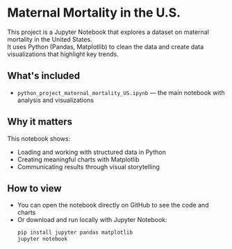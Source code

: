 # Maternal Mortality in the U.S.

This project is a Jupyter Notebook that explores a dataset on maternal mortality in the United States.  
It uses Python (Pandas, Matplotlib) to clean the data and create data visualizations that highlight key trends.  

## What's included
- `python_project_maternal_mortality_US.ipynb` — the main notebook with analysis and visualizations  

## Why it matters
This notebook shows:
- Loading and working with structured data in Python  
- Creating meaningful charts with Matplotlib  
- Communicating results through visual storytelling  

## How to view
- You can open the notebook directly on GitHub to see the code and charts  
- Or download and run locally with Jupyter Notebook:
  ```bash
  pip install jupyter pandas matplotlib
  jupyter notebook
